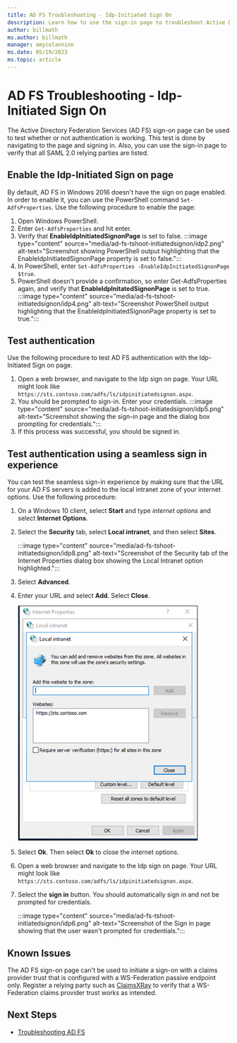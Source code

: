 ```yaml
---
title: AD FS Troubleshooting - Idp-Initiated Sign On
description: Learn how to use the sign-in page to troubleshoot Active Directory Federation Services (AD FS) authentication.
author: billmath
ms.author: billmath
manager: amycolannino
ms.date: 05/19/2023
ms.topic: article
---
```


# AD FS Troubleshooting - Idp-Initiated Sign On

The Active Directory Federation Services (AD FS) sign-on page can be used to test whether or not authentication is working. This test is done by navigating to the page and signing in. Also, you can use the sign-in page to verify that all SAML 2.0 relying parties are listed.

## Enable the Idp-Initiated Sign on page

By default, AD FS in Windows 2016 doesn't have the sign on page enabled. In order to enable it, you can use the PowerShell command `Set-AdfsProperties`. Use the following procedure to enable the page:

1. Open Windows PowerShell.
2. Enter `Get-AdfsProperties` and hit enter.
3. Verify that **EnableIdpInitiatedSignonPage** is set to false.
:::image type="content" source="media/ad-fs-tshoot-initiatedsignon/idp2.png" alt-text="Screenshot showing PowerShell output highlighting that the EnableIdpInitiatedSignonPage property is set to false.":::
4. In PowerShell, enter `Set-AdfsProperties -EnableIdpInitiatedSignonPage $true`.
5. PowerShell doesn't provide a confirmation, so enter Get-AdfsProperties again, and verify that **EnableIdpInitatedSignonPage** is set to true.
:::image type="content" source="media/ad-fs-tshoot-initiatedsignon/idp4.png" alt-text="Screenshot  PowerShell output highlighting that the EnableIdpInitiatedSignonPage property is set to true.":::

## Test authentication

Use the following procedure to test AD FS authentication with the Idp-Initiated Sign on page.

1. Open a web browser, and navigate to the Idp sign on page. Your URL might look like `https://sts.contoso.com/adfs/ls/idpinitiatedsignon.aspx`.
2. You should be prompted to sign-in. Enter your credentials.
:::image type="content" source="media/ad-fs-tshoot-initiatedsignon/idp5.png" alt-text="Screenshot showing the sign-in page and the dialog box prompting for credentials.":::
3. If this process was successful, you should be signed in.

## Test authentication using a seamless sign in experience

You can test the seamless sign-in experience by making sure that the URL for your AD FS servers is added to the local intranet zone of your internet options. Use the following procedure:

1. On a Windows 10 client, select **Start** and type *internet options* and select **Internet Options**.

1. Select the **Security** tab, select **Local intranet**, and then select **Sites**.

    :::image type="content" source="media/ad-fs-tshoot-initiatedsignon/idp8.png" alt-text="Screenshot of the Security tab of the Internet Properties dialog box showing the Local Intranet option highlighted.":::

1. Select **Advanced**.

1. Enter your URL and select **Add**. Select **Close**.

    ![Add url](media/ad-fs-tshoot-initiatedsignon/idp9.png)

1. Select **Ok**. Then select **Ok** to close the internet options.

1. Open a web browser and navigate to the Idp sign on page. Your URL might look like `https://sts.contoso.com/adfs/ls/idpinitiatedsignon.aspx`.

1. Select the **sign in** button. You should automatically sign in and not be prompted for credentials.

    :::image type="content" source="media/ad-fs-tshoot-initiatedsignon/idp6.png" alt-text="Screenshot of the Sign in page showing that the user wasn't prompted for credentials.":::

## Known Issues

The AD FS sign-on page can't be used to initiate a sign-on with a claims provider trust that is configured with a WS-Federation passive endpoint only. Register a relying party such as [ClaimsXRay](https://adfshelp.microsoft.com/ClaimsXray/TokenRequest) to verify that a WS-Federation claims provider trust works as intended.

## Next Steps

- [Troubleshooting AD FS](ad-fs-tshoot-overview.md)
